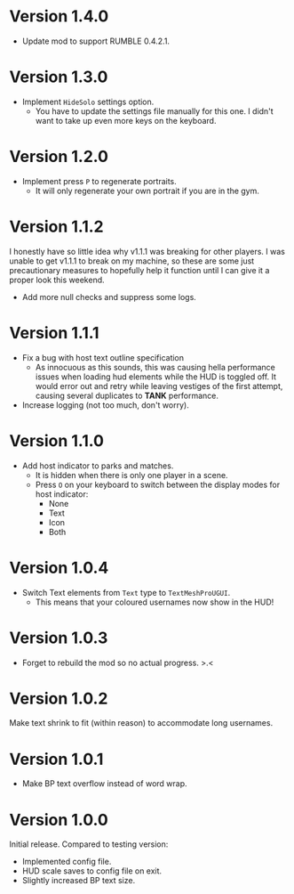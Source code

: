 # Version 1.4.0

- Update mod to support RUMBLE 0.4.2.1.

# Version 1.3.0

- Implement `HideSolo` settings option.
  - You have to update the settings file manually for this one. I didn't want to take up even more keys on the keyboard.

# Version 1.2.0

- Implement press `P` to regenerate portraits.
  - It will only regenerate your own portrait if you are in the gym.

# Version 1.1.2

I honestly have so little idea why v1.1.1 was breaking for other players. I was
unable to get v1.1.1 to break on my machine, so these are some just
precautionary measures to hopefully help it function until I can give it a
proper look this weekend.

- Add more null checks and suppress some logs.

# Version 1.1.1

- Fix a bug with host text outline specification
  - As innocuous as this sounds, this was causing hella performance issues when
    loading hud elements while the HUD is toggled off. It would error out and
    retry while leaving vestiges of the first attempt, causing several
    duplicates to **TANK** performance.
- Increase logging (not too much, don't worry).

# Version 1.1.0

- Add host indicator to parks and matches.
  - It is hidden when there is only one player in a scene.
  - Press `O` on your keyboard to switch between the display modes for host indicator:
    - None
    - Text
    - Icon
    - Both

# Version 1.0.4

- Switch Text elements from `Text` type to `TextMeshProUGUI`.
  - This means that your coloured usernames now show in the HUD!

# Version 1.0.3

- Forget to rebuild the mod so no actual progress. >.<

# Version 1.0.2

Make text shrink to fit (within reason) to accommodate long usernames.

# Version 1.0.1

- Make BP text overflow instead of word wrap.

# Version 1.0.0

Initial release. Compared to testing version:
  - Implemented config file.
  - HUD scale saves to config file on exit.
  - Slightly increased BP text size.